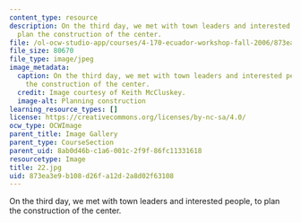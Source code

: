 ```yaml
---
content_type: resource
description: On the third day, we met with town leaders and interested people, to
  plan the construction of the center.
file: /ol-ocw-studio-app/courses/4-170-ecuador-workshop-fall-2006/873ea3e9b108d26fa12d2a8d02f63108_22.jpg
file_size: 80670
file_type: image/jpeg
image_metadata:
  caption: On the third day, we met with town leaders and interested people, to plan
    the construction of the center.
  credit: Image courtesy of Keith McCluskey.
  image-alt: Planning construction
learning_resource_types: []
license: https://creativecommons.org/licenses/by-nc-sa/4.0/
ocw_type: OCWImage
parent_title: Image Gallery
parent_type: CourseSection
parent_uid: 8ab0d46b-c1a6-001c-2f9f-86fc11331618
resourcetype: Image
title: 22.jpg
uid: 873ea3e9-b108-d26f-a12d-2a8d02f63108
---
```

On the third day, we met with town leaders and interested people, to plan the construction of the center.